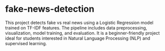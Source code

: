 # fake-news-detection
This project detects fake vs real news using a Logistic Regression model trained on TF-IDF features. The pipeline includes data preprocessing, visualization, model training, and evaluation. It is a beginner-friendly project ideal for students interested in Natural Language Processing (NLP) and supervised learning.
